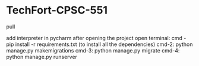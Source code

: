 # TechFort-CPSC-551

pull

add interpreter in pycharm after opening the project
open terminal: cmd - pip install -r requirements.txt (to install all the dependencies)
cmd-2: python manage.py makemigrations
cmd-3: python manage.py migrate
cmd-4: python manage.py runserver
